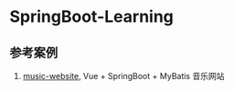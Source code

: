 # SpringBoot-Learning

## 参考案例

1. [music-website](https://github.com/Yin-Hongwei/music-website), Vue + SpringBoot + MyBatis 音乐网站